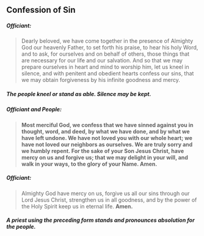 ## Confession of Sin
##### Officiant:
> Dearly beloved, we have come together in the presence of Almighty God our heavenly Father, to set forth his praise, to hear his holy Word, and to ask, for ourselves and on behalf of others, those things that are necessary for our life and our salvation. And so that we may prepare ourselves in heart and mind to worship him, let us kneel in silence, and with penitent and obedient hearts confess our sins, that we may obtain forgiveness by his infinite goodness and mercy.


##### The people kneel or stand as able. Silence may be kept.

##### Officiant and **People:**
> **Most merciful God,
we confess that we have sinned against you
in thought, word, and deed,
by what we have done,
and by what we have left undone.
We have not loved you with our whole heart;
we have not loved our neighbors as ourselves.
We are truly sorry and we humbly repent.
For the sake of your Son Jesus Christ,
have mercy on us and forgive us;
that we may delight in your will,
and walk in your ways,
to the glory of your Name. Amen.**

##### Officiant:
> Almighty God have mercy on us, forgive us all our  sins through our Lord Jesus Christ, strengthen us in all goodness, and by the power of the Holy Spirit keep us in eternal life. **Amen.**

##### A priest using the preceding form stands and pronounces absolution for the people.
